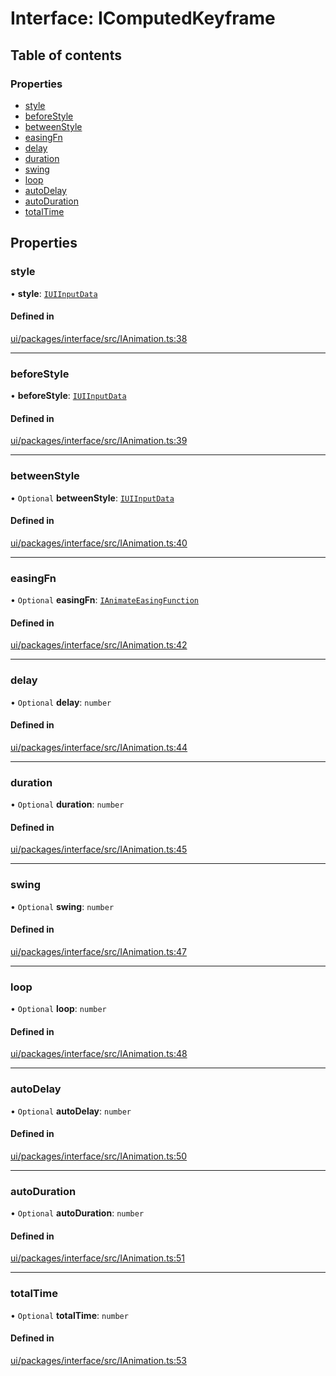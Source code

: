 # Interface: IComputedKeyframe

## Table of contents

### Properties

- [style](IComputedKeyframe.md#style)
- [beforeStyle](IComputedKeyframe.md#beforestyle)
- [betweenStyle](IComputedKeyframe.md#betweenstyle)
- [easingFn](IComputedKeyframe.md#easingfn)
- [delay](IComputedKeyframe.md#delay)
- [duration](IComputedKeyframe.md#duration)
- [swing](IComputedKeyframe.md#swing)
- [loop](IComputedKeyframe.md#loop)
- [autoDelay](IComputedKeyframe.md#autodelay)
- [autoDuration](IComputedKeyframe.md#autoduration)
- [totalTime](IComputedKeyframe.md#totaltime)

## Properties

### style

• **style**: [`IUIInputData`](IUIInputData.md)

#### Defined in

[ui/packages/interface/src/IAnimation.ts:38](https://github.com/leaferjs/leafer-ui/blob/4b7f368/packages/interface/src/IAnimation.ts#L38)

___

### beforeStyle

• **beforeStyle**: [`IUIInputData`](IUIInputData.md)

#### Defined in

[ui/packages/interface/src/IAnimation.ts:39](https://github.com/leaferjs/leafer-ui/blob/4b7f368/packages/interface/src/IAnimation.ts#L39)

___

### betweenStyle

• `Optional` **betweenStyle**: [`IUIInputData`](IUIInputData.md)

#### Defined in

[ui/packages/interface/src/IAnimation.ts:40](https://github.com/leaferjs/leafer-ui/blob/4b7f368/packages/interface/src/IAnimation.ts#L40)

___

### easingFn

• `Optional` **easingFn**: [`IAnimateEasingFunction`](IAnimateEasingFunction.md)

#### Defined in

[ui/packages/interface/src/IAnimation.ts:42](https://github.com/leaferjs/leafer-ui/blob/4b7f368/packages/interface/src/IAnimation.ts#L42)

___

### delay

• `Optional` **delay**: `number`

#### Defined in

[ui/packages/interface/src/IAnimation.ts:44](https://github.com/leaferjs/leafer-ui/blob/4b7f368/packages/interface/src/IAnimation.ts#L44)

___

### duration

• `Optional` **duration**: `number`

#### Defined in

[ui/packages/interface/src/IAnimation.ts:45](https://github.com/leaferjs/leafer-ui/blob/4b7f368/packages/interface/src/IAnimation.ts#L45)

___

### swing

• `Optional` **swing**: `number`

#### Defined in

[ui/packages/interface/src/IAnimation.ts:47](https://github.com/leaferjs/leafer-ui/blob/4b7f368/packages/interface/src/IAnimation.ts#L47)

___

### loop

• `Optional` **loop**: `number`

#### Defined in

[ui/packages/interface/src/IAnimation.ts:48](https://github.com/leaferjs/leafer-ui/blob/4b7f368/packages/interface/src/IAnimation.ts#L48)

___

### autoDelay

• `Optional` **autoDelay**: `number`

#### Defined in

[ui/packages/interface/src/IAnimation.ts:50](https://github.com/leaferjs/leafer-ui/blob/4b7f368/packages/interface/src/IAnimation.ts#L50)

___

### autoDuration

• `Optional` **autoDuration**: `number`

#### Defined in

[ui/packages/interface/src/IAnimation.ts:51](https://github.com/leaferjs/leafer-ui/blob/4b7f368/packages/interface/src/IAnimation.ts#L51)

___

### totalTime

• `Optional` **totalTime**: `number`

#### Defined in

[ui/packages/interface/src/IAnimation.ts:53](https://github.com/leaferjs/leafer-ui/blob/4b7f368/packages/interface/src/IAnimation.ts#L53)
